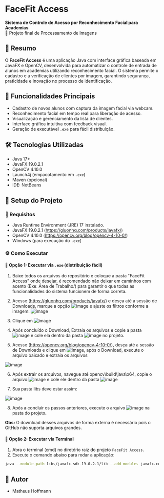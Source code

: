 # FaceFit Access

**Sistema de Controle de Acesso por Reconhecimento Facial para Academias**  
🚀 Projeto final de Processamento de Imagens

## 🧠 Resumo

O **FaceFit Access** é uma aplicação Java com interface gráfica baseada em JavaFX e OpenCV, desenvolvida para automatizar o controle de entrada de alunos em academias utilizando reconhecimento facial. O sistema permite o cadastro e a verificação de clientes por imagem, garantindo segurança, praticidade e inovação no processo de identificação.

## 📸 Funcionalidades Principais

- Cadastro de novos alunos com captura da imagem facial via webcam.
- Reconhecimento facial em tempo real para liberação de acesso.
- Visualização e gerenciamento da lista de clientes.
- Interface gráfica intuitiva com feedback visual.
- Geração de executável `.exe` para fácil distribuição.

## 🛠️ Tecnologias Utilizadas

- Java 17+
- JavaFX 19.0.2.1
- OpenCV 4.10.0
- Launch4j (empacotamento em `.exe`)
- Maven (opcional)
- IDE: NetBeans

## 🧩 Setup do Projeto

### 🔧 Requisitos

- Java Runtime Environment (JRE) 17 instalado.
- JavaFX 19.0.2.1 (https://gluonhq.com/products/javafx/)
- OpenCV 4.10.0 (https://opencv.org/blog/opencv-4-10-0/)
- Windows (para execução do `.exe`)

### ⚙️ Como Executar

#### 📌 Opção 1: Executar via `.exe` (distribuição fácil)

1. Baixe todos os arquivos do repositório e coloque a pasta "FaceFit Access" onde desejar, é recomendado não deixar em caminhos com acento (Exe: Área de Trabalho/) para garantir o que todas as funcionalidades do sistema funcionem de forma correta.

2. Acesse (https://gluonhq.com/products/javafx/) e desça até a sessão de Downloads, marque a opção ![image](https://github.com/user-attachments/assets/e79e2998-d298-422f-88bb-0b6c9b493196)
 e ajuste os filtros conforme a imagem:
![image](https://github.com/user-attachments/assets/e641c98a-9d51-45ae-b4c4-2dd442251256)

3. Clique em ![image](https://github.com/user-attachments/assets/f4337a30-9c92-451b-91a5-82c1542e6719)

4. Após concluído o Download, Extraia os arquivos e copie a pasta ![image](https://github.com/user-attachments/assets/b1bbe18a-9618-4b8a-92c7-87b711bc0eb0) e cole ela dentro da pasta ![image](https://github.com/user-attachments/assets/651b82ef-de9d-49e4-b7a8-37764b937a1d) no projeto.

5. Acesse (https://opencv.org/blog/opencv-4-10-0/), desça até a sessão de Downloads e clique em ![image](https://github.com/user-attachments/assets/5334510a-d354-40be-adb4-6fea1933e0d4), após o Download, execute o arquivo baixado e extraia os arquivos

![image](https://github.com/user-attachments/assets/9e4fa971-6f96-426e-8d24-8e1b9327a6e9)

6. Após extrair os arquivos, navegue até opencv\build\java\x64, copie o arquivo ![image](https://github.com/user-attachments/assets/00dc3161-c3f5-4c30-918e-08197a30abe4) e cole ele dentro da pasta ![image](https://github.com/user-attachments/assets/68449321-578c-4d0f-9e20-45f40e768a42)

7. Sua pasta libs deve estar assim:

![image](https://github.com/user-attachments/assets/2ace6faa-373c-4d43-bf45-a018057c7410)


8. Após a concluir os passos anteriores, execute o arquivo ![image](https://github.com/user-attachments/assets/ad91470c-6b61-4bda-a489-ebf8480afb93) na pasta do projeto.

**Obs:** O download desses arquivos de forma externa é necessário pois o GitHub não suporta arquivos grandes.


#### 📌 Opção 2: Executar via Terminal

1. Abra o terminal (cmd) no diretório raiz do projeto `FaceFit Access`.
2. Execute o comando abaixo para rodar a aplicação:

```bash
java --module-path libs/javafx-sdk-19.0.2.1/lib --add-modules javafx.controls,javafx.fxml,javafx.swing -cp "build\classes;libs\opencv-4110.jar" projetofinal.ProjetoFinal
```

## 👨 Autor
- Matheus Hoffmann

